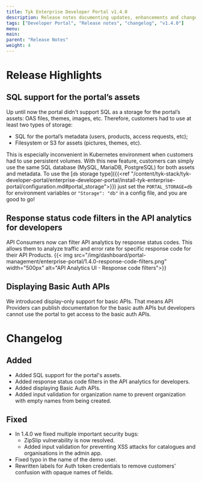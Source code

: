 ```yaml
---
title: Tyk Enterprise Developer Portal v1.4.0
description: Release notes documenting updates, enhancements and changes for Tyk Enterprise Developer Portal v1.4.0
tags: ["Developer Portal", "Release notes", "changelog", "v1.4.0"]
menu:
main:
parent: "Release Notes"
weight: 4
---
```


# Release Highlights
## SQL support for the portal’s assets
Up until now the portal didn't support SQL as a storage for the portal’s assets: OAS files, themes, images, etc. Therefore, customers had to use at least two types of storage:
- SQL for the portal’s metadata (users, products, access requests, etc); 
- Filesystem or S3 for assets (pictures, themes, etc).

This is especially inconvenient in Kubernetes environment when customers had to use persistent volumes.
With this new feature, customers can simply use the same SQL database (MySQL, MariaDB, PostgreSQL) for both assets and metadata. To use the [`db` storage type]({{<ref "/content/tyk-stack/tyk-developer-portal/enterprise-developer-portal/install-tyk-enterprise-portal/configuration.md#portal_storage">}}) just set the `PORTAL_STORAGE=db` for environment variables or `"Storage": "db"` in a config file, and you are good to go!

## Response status code filters in the API analytics for developers
API Consumers now can filter API analytics by response status codes. This allows them to analyze traffic and error rate for specific response code for their API Products.
{{< img src="/img/dashboard/portal-management/enterprise-portal/1.4.0-response-code-filters.png" width="500px" alt="API Analytics UI - Response code filters">}}

## Displaying Basic Auth APIs
We introduced display-only support for basic APIs. That means API Providers can publish documentation for the basic auth APIs but developers cannot use the portal to get access to the basic auth APIs.

# Changelog
## Added
- Added SQL support for the portal's assets.
- Added response status code filters in the API analytics for developers.
- Added displaying Basic Auth APIs.
- Added input validation for organization name to prevent organization with empty names from being created.

## Fixed
- In 1.4.0 we fixed multiple important security bugs:
  - ZipSlip vulnerability is now resolved.
  - Added input validation for preventing XSS attacks for catalogues and organisations in the admin app.
- Fixed typo in the name of the demo user.
- Rewritten labels for Auth token credentials to remove customers' confusion with opaque names of fields.